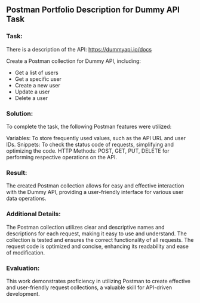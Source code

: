 
## Postman Portfolio Description for Dummy API Task
### Task:

There is a description of the API: https://dummyapi.io/docs

Create a Postman collection for Dummy API, including:

*   Get a list of users  
*   Get a specific user  
*   Create a new user  
*   Update a user  
*   Delete a user  

### Solution:

To complete the task, the following Postman features were utilized:

Variables: To store frequently used values, such as the API URL and user IDs.
Snippets: To check the status code of requests, simplifying and optimizing the code.
HTTP Methods: POST, GET, PUT, DELETE for performing respective operations on the API.

### Result:

The created Postman collection allows for easy and effective interaction with the Dummy API, providing a user-friendly interface for various user data operations.

### Additional Details:

The Postman collection utilizes clear and descriptive names and descriptions for each request, making it easy to use and understand.
The collection is tested and ensures the correct functionality of all requests.
The request code is optimized and concise, enhancing its readability and ease of modification.

### Evaluation:

This work demonstrates proficiency in utilizing Postman to create effective and user-friendly request collections, a valuable skill for API-driven development.
